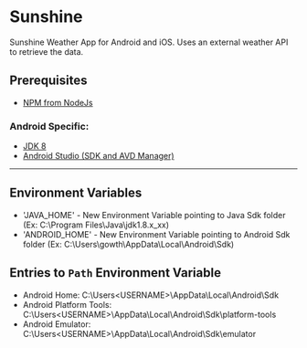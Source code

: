 # Sunshine

Sunshine Weather App for Android and iOS. Uses an external weather API to retrieve the data.

## Prerequisites

- [NPM from NodeJs](https://nodejs.org/en/download/)

### Android Specific:

- [JDK 8](https://www.oracle.com/ca-en/java/technologies/javase/javase-jdk8-downloads.html)
- [Android Studio (SDK and AVD Manager)](https://developer.android.com/studio)

---

## Environment Variables

- 'JAVA_HOME' - New Environment Variable pointing to Java Sdk folder (Ex: C:\Program Files\Java\jdk1.8.x_xx)
- 'ANDROID_HOME' - New Environment Variable pointing to Android Sdk folder (Ex: C:\Users\gowth\AppData\Local\Android\Sdk)

## Entries to `Path` Environment Variable

- Android Home: C:\Users\<USERNAME>\AppData\Local\Android\Sdk
- Android Platform Tools: C:\Users\<USERNAME>\AppData\Local\Android\Sdk\platform-tools
- Android Emulator: C:\Users\<USERNAME>\AppData\Local\Android\Sdk\emulator
